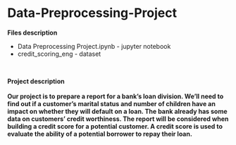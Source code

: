 # Data-Preprocessing-Project
<b> Files description </b>
<ul>
<li> Data Preprocessing Project.ipynb - jupyter notebook </li>
<li> credit_scoring_eng - dataset </li>
</ul>
<br>
<p><b>Project description<b> <br><br>
Our project is to prepare a report for a bank&rsquo;s loan division. We&rsquo;ll need to find out if a customer&rsquo;s marital status and number of children have an impact on whether they will default on a loan. The bank already has some data on customers&rsquo; credit worthiness. The report will be considered when building a credit score for a potential customer. A credit score is used to evaluate the ability of a potential borrower to repay their loan.</p>
